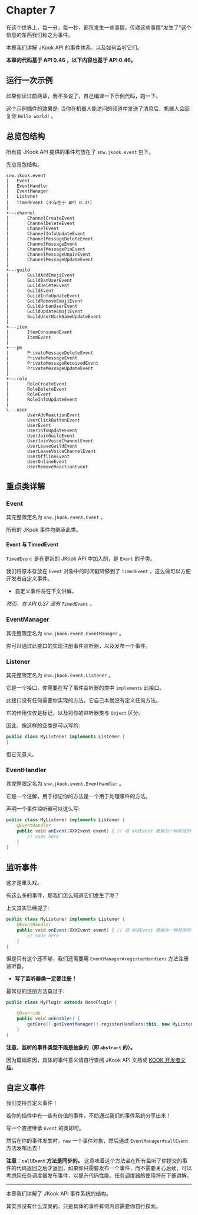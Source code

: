 # Chapter 7

在这个世界上，每一分，每一秒，都在发生一些事情，传递这些事情"发生了"这个信息的东西我们称之为事件。

本章我们讲解 JKook API 的事件体系。以及如何监听它们。

**本章的代码基于 API 0.46 ，以下内容也基于 API 0.46。**

## 运行一次示例

如果你读过前两章，我不多说了，自己编译一下示例代码，跑一下。

这个示例插件的效果是: 当你在机器人能访问的频道中发送了消息后，机器人会回复你 `Hello world!` 。

## 总览包结构

所有由 JKook API 提供的事件均放在了 `snw.jkook.event` 包下。

先总览包结构。

```text
snw.jkook.event
|   Event
|   EventHandler
|   EventManager
|   Listener
|   TimedEvent (不存在于 API 0.37)
|   
+---channel
|       ChannelCreateEvent
|       ChannelDeleteEvent
|       ChannelEvent
|       ChannelInfoUpdateEvent
|       ChannelMessageDeleteEvent
|       ChannelMessageEvent
|       ChannelMessagePinEvent
|       ChannelMessageUnpinEvent
|       ChannelMessageUpdateEvent
|       
+---guild
|       GuildAddEmojiEvent
|       GuildBanUserEvent
|       GuildDeleteEvent
|       GuildEvent
|       GuildInfoUpdateEvent
|       GuildRemoveEmojiEvent
|       GuildUnbanUserEvent
|       GuildUpdateEmojiEvent
|       GuildUserNickNameUpdateEvent
|       
+---item
|       ItemConsumedEvent
|       ItemEvent
|       
+---pm
|       PrivateMessageDeleteEvent
|       PrivateMessageEvent
|       PrivateMessageReceivedEvent
|       PrivateMessageUpdateEvent
|       
+---role
|       RoleCreateEvent
|       RoleDeleteEvent
|       RoleEvent
|       RoleInfoUpdateEvent
|       
\---user
        UserAddReactionEvent
        UserClickButtonEvent
        UserEvent
        UserInfoUpdateEvent
        UserJoinGuildEvent
        UserJoinVoiceChannelEvent
        UserLeaveGuildEvent
        UserLeaveVoiceChannelEvent
        UserOfflineEvent
        UserOnlineEvent
        UserRemoveReactionEvent
```

## 重点类详解

### Event

其完整限定名为 `snw.jkook.event.Event` 。

所有的 JKook 事件均继承此类。

#### Event 与 TimedEvent

`TimedEvent` 是在更新的 JKook API 中加入的，是 `Event` 的子类。

我们将原本存放在 `Event` 对象中的时间戳转移到了 `TimedEvent` ，这么做可以方便开发者自定义事件。
* 自定义事件将在下文讲解。

_然而，在 API 0.37 没有 `TimedEvent` 。_

### EventManager

其完整限定名为 `snw.jkook.event.EventManager` 。

你可以通过此接口的实现注册事件监听器，以及发布一个事件。

### Listener

其完整限定名为 `snw.jkook.event.Listener` 。

它是一个接口，你需要在写了事件监听器的类中 `implements` 此接口。

此接口没有任何需要你实现的方法，它自己本就没有定义任何方法。

它的作用仅仅是标记，以及将你的监听器类与 `Object` 区分。

因此，像这样的空类是可以写的:
```java
public class MyListener implements Listener {
}
```

但它无意义。

### EventHandler

其完整限定名为 `snw.jkook.event.EventHandler` 。

它是一个注解，用于标记你的方法是一个用于处理事件的方法。

声明一个事件监听器可以这么写:
```java
public class MyListener implements Listener {
    @EventHandler
    public void onEvent(XXXEvent event) { // 将 XXXEvent 替换为一种具体的事件
        // code here
    }
}
```

## 监听事件

这才是重头戏。

有这么多的事件，那我们怎么知道它们发生了呢？

上文其实已经提了:
```java
public class MyListener implements Listener {
    @EventHandler
    public void onEvent(XXXEvent event) { // 将 XXXEvent 替换为一种具体的事件
        // code here
    }
}
```

但是只有这个还不够，我们还需要用 `EventManager#registerHandlers` 方法注册监听器。
* **写了监听器类一定要注册！**

最常见的注册方法莫过于:

```java
public class MyPlugin extends BasePlugin {

    @Override
    public void onEnable() {
        getCore().getEventManager().registerHandlers(this, new MyListener());
    }
}
```

**注意，监听的事件类型不能是抽象的（即 `abstract` 的）。**

因为篇幅原因，具体的事件意义请自行查阅 JKook API 文档或 [KOOK 开发者文档](https://developer.kookapp.cn/doc/event/event-introduction)。

## 自定义事件

我们支持自定义事件！

若你的插件中有一些有价值的事件，不妨通过我们的事件系统分享出来！

写一个直接继承 `Event` 的类即可。

然后在你的事件发生时，`new` 一个事件对象，然后通过 `EventManager#callEvent` 方法发布出去！

**注意：`callEvent` 方法是同步的。**
这意味着这个方法会在所有监听了你提交的事件的代码返回之后才返回，如果你只需要发布一个事件，而不需要关心后续，可以考虑用任务调度器发布事件，以提升代码性能。任务调度器的使用将在下章讲解。

---

本章我们讲解了 JKook API 事件系统的结构。

其实并没有什么深奥的，只是具体的事件有何内容需要你自行探索。
